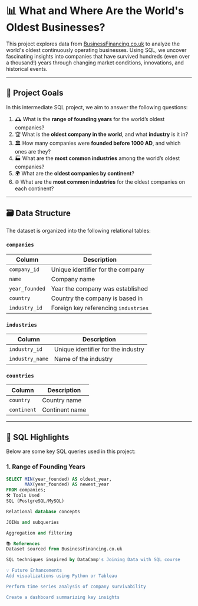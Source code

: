# 📊 What and Where Are the World's Oldest Businesses?

This project explores data from [BusinessFinancing.co.uk](https://www.businessfinancing.co.uk/) to analyze the world's oldest continuously operating businesses. Using SQL, we uncover fascinating insights into companies that have survived hundreds (even over a thousand!) years through changing market conditions, innovations, and historical events.

---

## 🧠 Project Goals

In this intermediate SQL project, we aim to answer the following questions:

1. 🕰️ What is the **range of founding years** for the world’s oldest companies?
2. 🏆 What is the **oldest company in the world**, and what **industry** is it in?
3. 🏛️ How many companies were **founded before 1000 AD**, and which ones are they?
4. 🏭 What are the **most common industries** among the world’s oldest companies?
5. 🌍 What are the **oldest companies by continent**?
6. 🌐 What are the **most common industries** for the oldest companies on each continent?

---

## 🗃️ Data Structure

The dataset is organized into the following relational tables:

### `companies`
| Column        | Description                          |
|---------------|--------------------------------------|
| `company_id`  | Unique identifier for the company    |
| `name`        | Company name                         |
| `year_founded`| Year the company was established     |
| `country`     | Country the company is based in      |
| `industry_id` | Foreign key referencing `industries` |

### `industries`
| Column         | Description                          |
|----------------|--------------------------------------|
| `industry_id`  | Unique identifier for the industry   |
| `industry_name`| Name of the industry                 |

### `countries`
| Column   | Description         |
|----------|---------------------|
| `country`| Country name        |
| `continent`| Continent name   |

---

## 🧾 SQL Highlights

Below are some key SQL queries used in this project:

### 1. Range of Founding Years

```sql
SELECT MIN(year_founded) AS oldest_year,
       MAX(year_founded) AS newest_year
FROM companies;
🛠 Tools Used
SQL (PostgreSQL/MySQL)

Relational database concepts

JOINs and subqueries

Aggregation and filtering

📚 References
Dataset sourced from BusinessFinancing.co.uk

SQL techniques inspired by DataCamp's Joining Data with SQL course

💡 Future Enhancements
Add visualizations using Python or Tableau

Perform time series analysis of company survivability

Create a dashboard summarizing key insights

